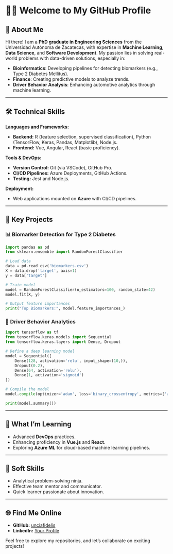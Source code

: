 # 👨‍💻 **Welcome to My GitHub Profile**

## 🚀 **About Me**

Hi there! I am a **PhD graduate in Engineering Sciences** from the Universidad Autónoma de Zacatecas, with expertise in **Machine Learning**, **Data Science**, and **Software Development**. My passion lies in solving real-world problems with data-driven solutions, especially in:

- **Bioinformatics**: Developing pipelines for detecting biomarkers (e.g., Type 2 Diabetes Mellitus).
- **Finance**: Creating predictive models to analyze trends.
- **Driver Behavior Analysis**: Enhancing automotive analytics through machine learning.

---

## 🛠️ **Technical Skills**

**Languages and Frameworks:**

- **Backend:** R (feature selection, supervised classification), Python (TensorFlow, Keras, Pandas, Matplotlib), Node.js.
- **Frontend:** Vue, Angular, React (basic proficiency).

**Tools & DevOps:**

- **Version Control:** Git (via VSCode), GitHub Pro.
- **CI/CD Pipelines:** Azure Deployments, GitHub Actions.
- **Testing:** Jest and Node.js.

**Deployment:**

- Web applications mounted on **Azure** with CI/CD pipelines.

---

## 🧠 **Key Projects**

### 📊 **Biomarker Detection for Type 2 Diabetes**

```python
import pandas as pd
from sklearn.ensemble import RandomForestClassifier

# Load data
data = pd.read_csv('biomarkers.csv')
X = data.drop('target', axis=1)
y = data['target']

# Train model
model = RandomForestClassifier(n_estimators=100, random_state=42)
model.fit(X, y)

# Output feature importances
print("Top Biomarkers:", model.feature_importances_)
```

### 🚗 **Driver Behavior Analytics**

```python
import tensorflow as tf
from tensorflow.keras.models import Sequential
from tensorflow.keras.layers import Dense, Dropout

# Define a deep learning model
model = Sequential([
    Dense(128, activation='relu', input_shape=(10,)),
    Dropout(0.2),
    Dense(64, activation='relu'),
    Dense(1, activation='sigmoid')
])

# Compile the model
model.compile(optimizer='adam', loss='binary_crossentropy', metrics=['accuracy'])

print(model.summary())
```

---

## 🌱 **What I’m Learning**

- Advanced **DevOps** practices.
- Enhancing proficiency in **Vue.js** and **React**.
- Exploring **Azure ML** for cloud-based machine learning pipelines.

---

## 🎯 **Soft Skills**

- Analytical problem-solving ninja.  
- Effective team mentor and communicator.  
- Quick learner passionate about innovation.  

---

## 🌐 **Find Me Online**

- **GitHub:** [unciafidelis](https://github.com/unciafidelis)  
- **LinkedIn:** [Your Profile](https://www.linkedin.com/in/alejandromorganmentor/)  

Feel free to explore my repositories, and let’s collaborate on exciting projects!

